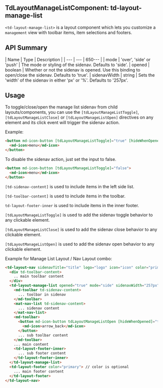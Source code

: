 ## TdLayoutManageListComponent: td-layout-manage-list

`<td-layout-manage-list>` is a layout component which lets you customize a `management` view with toolbar items, item selections and footers.


## API Summary

| Name | Type | Description |
| --- | --- | 650--- |
| mode | 'over', 'side' or 'push' | The mode or styling of the sidenav. Defaults to 'side'.
| opened | boolean | Whether or not the sidenav is opened. Use this binding to open/close the sidenav. Defaults to 'true'.
| sidenavWidth | string | Sets the 'width' of the sidenav in either 'px' or '%'. Defaults to '257px'.


## Usage

To toggle/close/open the manage list sidenav from child layouts/components, you can use the `[tdLayoutManageListToggle]`, `[tdLayoutManageListClose]` or `[tdLayoutManageListOpen]` directives on any element and its click event will trigger the sidenav action.

Example:

```html
<button md-icon-button [tdLayoutManageListToggle]="true" [hideWhenOpened]="true"> // or tdLayoutManageListOpen / tdLayoutManageListClose
  <md-icon>menu</md-icon>
</button>
```

To disable the sidenav action, just set the input to false.

```html
<button md-icon-button [tdLayoutManageListToggle]="false">
  <md-icon>menu</md-icon>
</button>
```

`[td-sidenav-content]` is used to include items in the left side list.

`[td-toolbar-content]` is used to include items in the toolbar.

`td-layout-footer-inner` is used to include items in the inner footer.

`[tdLayoutManageListToggle]` is used to add the sidenav toggle behavior to any clickable element.

`[tdLayoutManageListClose]` is used to add the sidenav close behavior to any clickable element.

`[tdLayoutManageListOpen]` is used to add the sidenav open behavior to any clickable element.

Example for Manage List Layout / Nav Layout combo:

```html
<td-layout-nav sidenavTitle="title" logo="logo" icon="icon" color="primary">
  <div td-toolbar-content>
    .. main toolbar content
  </div>
  <td-layout-manage-list opened="true" mode="side" sidenavWidth="257px">
    <md-toolbar td-sidenav-content>
      ... toolbar in sidenav
    </md-toolbar>
    <mat-nav-list td-sidenav-content>
      ... sidenav content
    </mat-nav-list>
    <md-toolbar>
      <button md-icon-button tdLayoutManageListOpen [hideWhenOpened]="true">
        <md-icon>arrow_back</md-icon>
      </button>
      ... sub toolbar content
    </md-toolbar>
    ... main content
    <td-layout-footer-inner>
      ... sub footer content
    </td-layout-footer-inner>
  </td-layout-manage-list>
  <td-layout-footer color="primary"> // color is optional
    ... main footer content
  </td-layout-footer>
</td-layout-nav>
```
